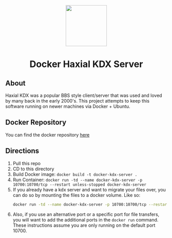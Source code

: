 <p align="center">
  <img width="128" height="128" aria-label="Haxial KDX Server" src="https://i.imgur.com/CSM6OU4.png">
</p>
<h1 align="center">Docker Haxial KDX Server</h1>

## About

Haxial KDX was a popular BBS style client/server that was used and loved by many back in the early 2000's. This project attempts to keep this software running on newer machines via Docker + Ubuntu.

## Docker Repository

You can find the docker repository [here](https://hub.docker.com/r/patthiel/kdx-server/)

## Directions

1. Pull this repo
2. CD to this directory
3. Build Docker image: `docker build -t docker-kdx-server .`
4. Run Container: `docker run -td --name docker-kdx-server -p 10700:10700/tcp --restart unless-stopped docker-kdx-server`
5. If you already have a kdx server and want to migrate your files over, you can do so by mounting the files to a docker volume. Like so:
    ```bash
    docker run -td --name docker-kdx-server -p 10700:10700/tcp --restart unless-stopped -v /local/config/path:/root/KDXServer1620-Lnx docker-kdx-server
    ```
6. Also, if you use an alternative port or a specific port for file transfers, you will want to add the additional ports in the `docker run` command. These instructions assume you are only running on the default port 10700.
